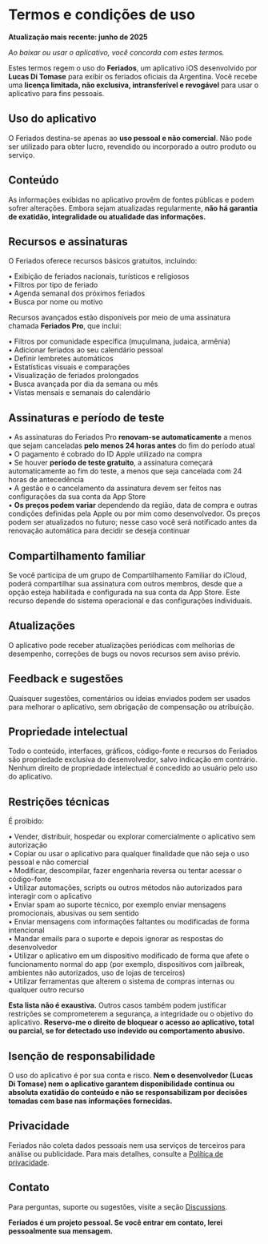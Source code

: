 # Termos e condições de uso  

**Atualização mais recente: junho de 2025**  

*Ao baixar ou usar o aplicativo, você concorda com estes termos.*  

Estes termos regem o uso do **Feriados**, um aplicativo iOS desenvolvido por **Lucas Di Tomase** para exibir os feriados oficiais da Argentina. Você recebe uma **licença limitada, não exclusiva, intransferível e revogável** para usar o aplicativo para fins pessoais.  

## Uso do aplicativo  

O Feriados destina-se apenas ao **uso pessoal e não comercial**. Não pode ser utilizado para obter lucro, revendido ou incorporado a outro produto ou serviço.  

## Conteúdo  

As informações exibidas no aplicativo provêm de fontes públicas e podem sofrer alterações. Embora sejam atualizadas regularmente, **não há garantia de exatidão, integralidade ou atualidade das informações.**  

## Recursos e assinaturas  

O Feriados oferece recursos básicos gratuitos, incluindo:  

• Exibição de feriados nacionais, turísticos e religiosos  
• Filtros por tipo de feriado  
• Agenda semanal dos próximos feriados  
• Busca por nome ou motivo  

Recursos avançados estão disponíveis por meio de uma assinatura chamada **Feriados Pro**, que inclui:  

• Filtros por comunidade específica (muçulmana, judaica, armênia)  
• Adicionar feriados ao seu calendário pessoal  
• Definir lembretes automáticos  
• Estatísticas visuais e comparações  
• Visualização de feriados prolongados  
• Busca avançada por dia da semana ou mês  
• Vistas mensais e semanais do calendário  

## Assinaturas e período de teste  

• As assinaturas do Feriados Pro **renovam-se automaticamente** a menos que sejam canceladas **pelo menos 24 horas antes** do fim do período atual  
• O pagamento é cobrado do ID Apple utilizado na compra  
• Se houver **período de teste gratuito**, a assinatura começará automaticamente ao fim do teste, a menos que seja cancelada com 24 horas de antecedência  
• A gestão e o cancelamento da assinatura devem ser feitos nas configurações da sua conta da App Store  
• **Os preços podem variar** dependendo da região, data de compra e outras condições definidas pela Apple ou por mim como desenvolvedor. Os preços podem ser atualizados no futuro; nesse caso você será notificado antes da renovação automática para decidir se deseja continuar  

## Compartilhamento familiar  

Se você participa de um grupo de Compartilhamento Familiar do iCloud, poderá compartilhar sua assinatura com outros membros, desde que a opção esteja habilitada e configurada na sua conta da App Store. Este recurso depende do sistema operacional e das configurações individuais.  

## Atualizações  

O aplicativo pode receber atualizações periódicas com melhorias de desempenho, correções de bugs ou novos recursos sem aviso prévio.  

## Feedback e sugestões  

Quaisquer sugestões, comentários ou ideias enviados podem ser usados para melhorar o aplicativo, sem obrigação de compensação ou atribuição.  

## Propriedade intelectual  

Todo o conteúdo, interfaces, gráficos, código-fonte e recursos do Feriados são propriedade exclusiva do desenvolvedor, salvo indicação em contrário. Nenhum direito de propriedade intelectual é concedido ao usuário pelo uso do aplicativo.  

## Restrições técnicas  

É proibido:  

• Vender, distribuir, hospedar ou explorar comercialmente o aplicativo sem autorização  
• Copiar ou usar o aplicativo para qualquer finalidade que não seja o uso pessoal e não comercial  
• Modificar, descompilar, fazer engenharia reversa ou tentar acessar o código-fonte  
• Utilizar automações, scripts ou outros métodos não autorizados para interagir com o aplicativo  
• Enviar spam ao suporte técnico, por exemplo enviar mensagens promocionais, abusivas ou sem sentido  
• Enviar mensagens com informações faltantes ou modificadas de forma intencional  
• Mandar emails para o suporte e depois ignorar as respostas do desenvolvedor  
• Utilizar o aplicativo em um dispositivo modificado de forma que afete o funcionamento normal do app (por exemplo, dispositivos com jailbreak, ambientes não autorizados, uso de lojas de terceiros)  
• Utilizar ferramentas que alterem o sistema de compras internas ou qualquer outro recurso  

**Esta lista não é exaustiva.** Outros casos também podem justificar restrições se comprometerem a segurança, a integridade ou o objetivo do aplicativo. **Reservo-me o direito de bloquear o acesso ao aplicativo, total ou parcial, se for detectado uso indevido ou comportamento abusivo.**  

## Isenção de responsabilidade  

O uso do aplicativo é por sua conta e risco. **Nem o desenvolvedor (Lucas Di Tomase) nem o aplicativo garantem disponibilidade contínua ou absoluta exatidão do conteúdo e não se responsabilizam por decisões tomadas com base nas informações fornecidas.**  

## Privacidade  

Feriados não coleta dados pessoais nem usa serviços de terceiros para análise ou publicidade. Para mais detalhes, consulte a [Política de privacidade](https://lucasditomase.github.io/feriados/pt/privacy-policy).  

## Contato  

Para perguntas, suporte ou sugestões, visite a seção [Discussions](https://github.com/lucasditomase/feriados/discussions).  

**Feriados é um projeto pessoal. Se você entrar em contato, lerei pessoalmente sua mensagem.**  
